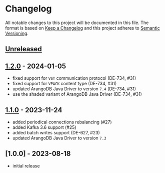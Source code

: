 # Changelog

All notable changes to this project will be documented in this file.
The format is based on [Keep a Changelog](http://keepachangelog.com/en/1.0.0/) and this project adheres to [Semantic Versioning](http://semver.org/spec/v2.0.0.html).

## [Unreleased]

## [1.2.0] - 2024-01-05

- fixed support for `VST` communication protocol (DE-734, #31)
- fixed support for `VPACK` content type (DE-734, #31)
- updated ArangoDB Java Driver to version `7.4` (DE-734, #31)
- use the shaded variant of ArangoDB Java Driver (DE-734, #31)

## [1.1.0] - 2023-11-24

- added periodical connections rebalancing (#27)
- added Kafka 3.6 support (#25)
- added batch writes support (DE-627, #23)
- updated ArangoDB Java Driver to version `7.3`

## [1.0.0] - 2023-08-18

- initial release

[unreleased]: https://github.com/arangodb/kafka-connect-arangodb/compare/v1.2.0...HEAD
[1.2.0]: https://github.com/arangodb/kafka-connect-arangodb/compare/v1.1.0...v1.2.0
[1.1.0]: https://github.com/arangodb/kafka-connect-arangodb/compare/v1.0.0...v1.1.0
